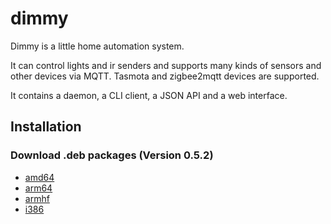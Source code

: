 # dimmy
Dimmy is a little home automation system.

It can control lights and ir senders and supports many kinds of sensors and other devices via MQTT.
Tasmota and zigbee2mqtt devices are supported.

It contains a daemon, a CLI client, a JSON API and a web interface.


## Installation
### Download .deb packages (Version 0.5.2)

* [amd64](http://deb.flupps.net/pool/main/d/dimmy/dimmy_0.5.2_amd64.deb)
* [arm64](http://deb.flupps.net/pool/main/d/dimmy/dimmy_0.5.2_arm64.deb)
* [armhf](http://deb.flupps.net/pool/main/d/dimmy/dimmy_0.5.2_armhf.deb)
* [i386](http://deb.flupps.net/pool/main/d/dimmy/dimmy_0.5.2_i386.deb)

